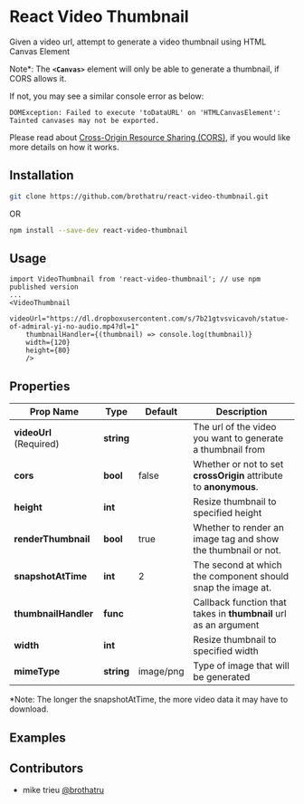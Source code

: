 # React Video Thumbnail
Given a video url, attempt to generate a video thumbnail using HTML Canvas Element

Note*: The **`<Canvas>`** element will only be able to generate a thumbnail, if CORS allows it.

If not, you may see a similar console error as below:
```
DOMException: Failed to execute 'toDataURL' on 'HTMLCanvasElement': Tainted canvases may not be exported.
```

Please read about [Cross-Origin Resource Sharing (CORS)](https://developer.mozilla.org/en-US/docs/Web/HTTP/CORS), if you would like more details on how it works.


## Installation

```bash
git clone https://github.com/brothatru/react-video-thumbnail.git
```
OR
```bash
npm install --save-dev react-video-thumbnail
```

## Usage

```es6
import VideoThumbnail from 'react-video-thumbnail'; // use npm published version
...
<VideoThumbnail
    videoUrl="https://dl.dropboxusercontent.com/s/7b21gtvsvicavoh/statue-of-admiral-yi-no-audio.mp4?dl=1"
    thumbnailHandler={(thumbnail) => console.log(thumbnail)}
    width={120}
    height={80}
    />
```


## Properties

| Prop Name | Type | Default | Description |
| --- | --- | --- | --- |
| **videoUrl** (Required) | **string** | | The url of the video you want to generate a thumbnail from |
| **cors** | **bool** | false |Whether or not to set **crossOrigin** attribute to **anonymous**. |
| **height** | **int** | | Resize thumbnail to specified height |
| **renderThumbnail** | **bool** | true | Whether to render an image tag and show the thumbnail or not. |
| **snapshotAtTime** | **int** | 2 | The second at which the component should snap the image at. |
| **thumbnailHandler** | **func** | | Callback function that takes in **thumbnail** url as an argument |
| **width** | **int** | | Resize thumbnail to specified width |
| **mimeType** | **string** | image/png |Type of image that will be generated | 

*Note: The longer the snapshotAtTime, the more video data it may have to download.

## Examples


## Contributors

- mike trieu [@brothatru](https://github.com/brothatru)

